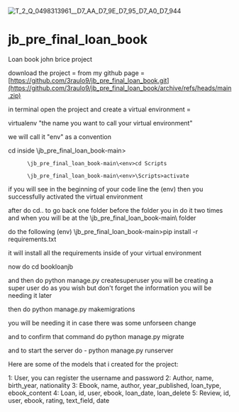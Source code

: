 
![T_2_Q_0498313961__D7_AA_D7_9E_D7_95_D7_A0_D7_944](https://github.com/3raulo9/jb_pre_final_loan_book/assets/123974722/0ebfba12-9d78-460d-b1ad-98c94c50d1c3)

# jb_pre_final_loan_book

Loan book john brice project

download the project = from my github page = [https://github.com/3raulo9/jb_pre_final_loan_book.git](https://github.com/3raulo9/jb_pre_final_loan_book/archive/refs/heads/main.zip)


in terminal open the project and create a virtual environment = 

virtualenv "the name you want to call your virtual environment"

we will call it "env" as a convention

cd inside \jb_pre_final_loan_book-main><env>        

          \jb_pre_final_loan_book-main\<env>cd Scripts

          \jb_pre_final_loan_book-main\<env>\Scripts>activate

if you will see in the beginning of your code line the (env) then you successfully activated the virtual environment


after do cd.. to go back one folder before the folder you in
do it two times and when you will be at the \jb_pre_final_loan_book-main\ folder

do the following (env) \jb_pre_final_loan_book-main>pip install -r requirements.txt

it will install all the requirements inside of your virtual environment 


now do cd bookloanjb 

and then do python manage.py createsuperuser
you will be creating a super user
do as you wish but don't forget the information you will be needing it later

then do python manage.py makemigrations

you will be needing it in case there was some unforseen change

and to confirm that command do python manage.py migrate


and to start the server do - python manage.py runserver



Here are some of the models that i created for the project:

1: User, you can register the username and password
2: Author, name, birth_year, nationality
3: Ebook, name, author, year_published, loan_type, ebook_content
4: Loan, id, user, ebook, loan_date, loan_delete
5: Review, id, user, ebook, rating, text_field, date
